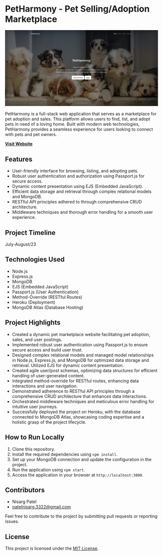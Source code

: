 # PetHarmony - Pet Selling/Adoption Marketplace

[![Project Preview](https://github.com/nisarg3322/petharmony/blob/main/Preview.jpg?raw=true)](https://petharmony.onrender.com/)

PetHarmony is a full-stack web application that serves as a marketplace for pet adoption and sales. This platform allows users to find, list, and adopt pets in need of a loving home. Built with modern web technologies, PetHarmony provides a seamless experience for users looking to connect with pets and pet owners.

**[Visit Website](https://petharmony.onrender.com)**

## Features

- User-friendly interface for browsing, listing, and adopting pets.
- Robust user authentication and authorization using Passport.js for secure access.
- Dynamic content presentation using EJS (Embedded JavaScript).
- Efficient data storage and retrieval through complex relational models and MongoDB.
- RESTful API principles adhered to through comprehensive CRUD architecture.
- Middleware techniques and thorough error handling for a smooth user experience.

## Project Timeline

July-August/23

## Technologies Used

- Node.js
- Express.js
- MongoDB
- EJS (Embedded JavaScript)
- Passport.js (User Authentication)
- Method-Override (RESTful Routes)
- Heroku (Deployment)
- MongoDB Atlas (Database Hosting)

## Project Highlights

- Created a dynamic pet marketplace website facilitating pet adoption, sales, and user postings.
- Implemented robust user authentication using Passport.js to ensure secure access and build user trust.
- Designed complex relational models and managed model relationships in Node.js, Express.js, and MongoDB for optimized data storage and retrieval. Utilized EJS for dynamic content presentation.
- Created agile user/post schemas, optimizing data structures for efficient handling of user-generated content.
- Integrated method-override for RESTful routes, enhancing data interactions and user navigation.
- Demonstrated adherence to RESTful API principles through a comprehensive CRUD architecture that enhances data interactions.
- Orchestrated middleware techniques and meticulous error handling for intuitive user journeys.
- Successfully deployed the project on Heroku, with the database connected to MongoDB Atlas, showcasing coding expertise and a holistic grasp of the project lifecycle.

## How to Run Locally

1. Clone this repository.
2. Install the required dependencies using `npm install`.
3. Set up your MongoDB connection and update the configuration in the project.
4. Run the application using `npm start`.
5. Access the application in your browser at `http://localhost:3000`.

## Contributors

- Nisarg Patel
- patelnisarg.3322@gmail.com

Feel free to contribute to the project by submitting pull requests or reporting issues.

## License

This project is licensed under the [MIT License](LICENSE).

